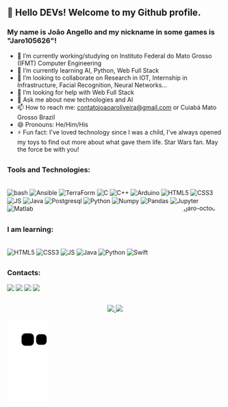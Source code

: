 ## 👋 Hello DEVs! Welcome to my Github profile.
### My name is João Angello and my nickname in some games is "Jaro105626"!
          
- 🔭 I’m currently working/studying on Instituto Federal do Mato Grosso (IFMT) Computer Engineering
- 🌱 I’m currently learning AI, Python, Web Full Stack
- 👯 I’m looking to collaborate on Research in IOT, Internship in Infrastructure, Facial Recognition, Neural Networks...
- 🤔 I’m looking for help with Web Full Stack
- 💬 Ask me about new technologies and AI
- 📫 How to reach me: contatojoaoaroliveira@gmail.com or Cuiabá Mato Grosso Brazil
- 😄 Pronouns: He/Him/His
- ⚡ Fun fact: I've loved technology since I was a child, I've always opened my toys to find out more about what gave them life. Star Wars fan. May the force be with you!

##

### Tools and Technologies:
<div style="display: inline_block"><br>
 <img align="center" alt="bash" height="30" width="40" src="https://cdn.jsdelivr.net/gh/devicons/devicon/icons/bash/bash-original.svg" />
 <img align="center" alt="Ansible" height="30" width="40" src="https://cdn.jsdelivr.net/gh/devicons/devicon/icons/ansible/ansible-original.svg" />
 <picture>
  <source media="(prefers-color-scheme: dark)" srcset="https://cdn.jsdelivr.net/gh/devicons/devicon/icons/terraform/terraform-original-wordmark.svg">
  <source media="(prefers-color-scheme: light)" srcset="https://cdn.jsdelivr.net/gh/devicons/devicon/icons/terraform/terraform-plain-wordmark.svg">
  <img align="center" alt="TerraForm" height="30" width="40" src="https://cdn.jsdelivr.net/gh/devicons/devicon/icons/terraform/terraform-plain-wordmark.svg">
 </picture>
 <img align="center" alt="C" height="30" width="40" src="https://cdn.jsdelivr.net/gh/devicons/devicon/icons/c/c-original.svg" />
 <img align="center" alt="C++" height="30" width="40" src="https://cdn.jsdelivr.net/gh/devicons/devicon/icons/cplusplus/cplusplus-original.svg" />
 <img align="center" alt="Arduino" height="30" width="40" src="https://cdn.jsdelivr.net/gh/devicons/devicon/icons/arduino/arduino-original-wordmark.svg" />
 <img align="center" alt="HTML5" height="30" width="40" src="https://cdn.jsdelivr.net/gh/devicons/devicon/icons/html5/html5-original.svg" />
 <img align="center" alt="CSS3" height="30" width="40" src="https://cdn.jsdelivr.net/gh/devicons/devicon/icons/css3/css3-original.svg" />
 <img align="center" alt="JS" height="30" width="40" src="https://cdn.jsdelivr.net/gh/devicons/devicon/icons/javascript/javascript-original.svg" />
 <img align="center" alt="Java" height="30" width="40" src="https://cdn.jsdelivr.net/gh/devicons/devicon/icons/java/java-original.svg" />
 <img align="center" alt="Postgresql" height="30" width="40" src="https://cdn.jsdelivr.net/gh/devicons/devicon/icons/postgresql/postgresql-original.svg" />
 <img align="center" alt="Python" height="30" width="40" src="https://cdn.jsdelivr.net/gh/devicons/devicon/icons/python/python-original.svg" />
 <img align="center" alt="Numpy" height="30" width="40" src="https://cdn.jsdelivr.net/gh/devicons/devicon/icons/numpy/numpy-original.svg" />
 <img align="center" alt="Pandas" height="30" width="40" src="https://cdn.jsdelivr.net/gh/devicons/devicon/icons/pandas/pandas-original.svg" />
 <img align="center" alt="Jupyter" height="30" width="40" src="https://cdn.jsdelivr.net/gh/devicons/devicon/icons/jupyter/jupyter-original-wordmark.svg" />
 <img align="center" alt="Matlab" height="30" width="40" src="https://cdn.jsdelivr.net/gh/devicons/devicon/icons/matlab/matlab-original.svg" />
 <img align="right" alt="[jaro-octocat]" height="150" style="border-radius:50px;" src="https://user-images.githubusercontent.com/45423627/176285271-10ac1643-f656-445e-ac85-ca0586a7b34c.png?width=676&height=676">
 </div>

##

### I am learning:
<div style="display: inline_block"><br>
 <img align="center" alt="HTML5" height="30" width="40" src="https://cdn.jsdelivr.net/gh/devicons/devicon/icons/html5/html5-original.svg" />
 <img align="center" alt="CSS3" height="30"  src="https://cdn.jsdelivr.net/gh/devicons/devicon/icons/css3/css3-original.svg" />
 <img align="center" alt="JS" height="30"  src="https://cdn.jsdelivr.net/gh/devicons/devicon/icons/javascript/javascript-original.svg" />
 <img align="center" alt="Java" height="30"  src="https://cdn.jsdelivr.net/gh/devicons/devicon/icons/java/java-original.svg" />
 <img align="center" alt="Python" height="30"  src="https://cdn.jsdelivr.net/gh/devicons/devicon/icons/python/python-original.svg" />
 <img align="center" alt="Swift" height="30"  src="https://cdn.jsdelivr.net/gh/devicons/devicon/icons/swift/swift-original.svg" />
</div>

##

### Contacts:
<div>
 <a href="https://www.youtube.com/channel/UCRx4bWWTs_J9fjbRstMpOiA" target="_blank"><img src="https://img.shields.io/badge/YouTube-FF0000?style=for-the-badge&logo=youtube&logoColor=white" target="_blank"></a>
 <a href="https://instagram.com/joaooliveira_" target="_blank"><img src="https://img.shields.io/badge/-Instagram-%23E4405F?style=for-the-badge&logo=instagram&logoColor=white" target="_blank"></a>
 <a href = "mailto:contatojoaoaroliveira@gmail.com"><img src="https://img.shields.io/badge/Gmail-D14836?style=for-the-badge&logo=gmail&logoColor=white" target="_blank"></a>
 <a href="https://www.linkedin.com/in/joaooliveira10" target="_blank"><img src="https://img.shields.io/badge/-LinkedIn-%230077B5?style=for-the-badge&logo=linkedin&logoColor=white" target="_blank"></a>   
</div>

##

<div align="center">
  <a href="https://github.com/joaooliveira10">
  <img height="180em" src="https://github-readme-stats.vercel.app/api/top-langs/?username=joaooliveira10&layout=compact&langs_count=7&theme=vue-dark"/>
  <img height="180em" src="https://github-readme-stats.vercel.app/api?username=joaooliveira10&show_icons=true&theme=vue-dark&include_all_commits=true&count_private=true"/>
</div>

![Snake animation](https://github.com/joaooliveira10/joaooliveira10/blob/output/github-contribution-grid-snake.svg)

